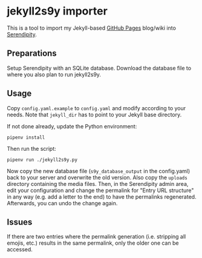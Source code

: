 jekyll2s9y importer
===================

This is a tool to import my Jekyll-based [GitHub Pages](https://pages.github.com) blog/wiki
into [Serendipity](https://s9y.org).


Preparations
------------

Setup Serendipity with an SQLite database. Download the database file to where you also plan to run jekyll2s9y.


Usage
-----

Copy `config.yaml.example` to `config.yaml` and modify according to your needs. Note that
`jekyll_dir` has to point to your Jekyll base directory.

If not done already, update the Python environment:

    pipenv install

Then run the script:

    pipenv run ./jekyll2s9y.py

Now copy the new database file (`s9y_database_output` in the config.yaml) back to your server and overwrite
the old version. Also copy the `uploads` directory containing the media files. Then, in the Serendipity admin
area, edit your configuration and change the permalink for "Entry URL structure" in any way (e.g. add a letter
to the end) to have the permalinks regenerated. Afterwards, you can undo the change again.


Issues
------

If there are two entries where the permalink generation (i.e. stripping all emojis, etc.) results in the same
permalink, only the older one can be accessed.

